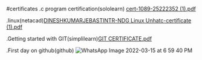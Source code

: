 
#certificates
  .c program certification(sololearn) [cert-1089-25222352 (1).pdf](https://github.com/DINESHKUMARJEBASTINTR/M1_March_2022/files/8253686/cert-1089-25222352.1.pdf)


  .linux(netacad)[DINESHKUMARJEBASTINTR-NDG Linux Unhatc-certificate (1).pdf](https://github.com/DINESHKUMARJEBASTINTR/M1_March_2022/files/8253688/DINESHKUMARJEBASTINTR-NDG.Linux.Unhatc-certificate.1.pdf)

  .Getting started with GIT(simplilearn)[GIT CERTIFICATE.pdf](https://github.com/DINESHKUMARJEBASTINTR/M1_March_2022/files/8253691/GIT.CERTIFICATE.pdf)

  .First day on github(github) ![WhatsApp Image 2022-03-15 at 6 59 40 PM](https://user-images.githubusercontent.com/101498911/158388289-e29e379c-5e35-4566-99c6-8f9eb31a38a9.jpeg)

  
